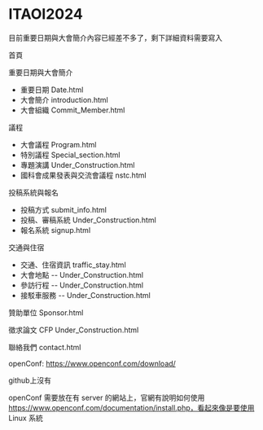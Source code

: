 # ITAOI2024

目前重要日期與大會簡介內容已經差不多了，剩下詳細資料需要寫入

首頁

重要日期與大會簡介

* 重要日期 Date.html  
* 大會簡介 introduction.html
* 大會組織 Commit_Member.html

議程

* 大會議程 Program.html
* 特別議程 Special_section.html
* 專題演講 Under_Construction.html
* 國科會成果發表與交流會議程 nstc.html

投稿系統與報名

* 投稿方式 submit_info.html
* 投稿、審稿系統 Under_Construction.html
* 報名系統 signup.html

交通與住宿

* 交通、住宿資訊  traffic_stay.html
* 大會地點 -- Under_Construction.html
* 參訪行程 -- Under_Construction.html
* 接駁車服務 -- Under_Construction.html

贊助單位 Sponsor.html

徵求論文 CFP Under_Construction.html

聯絡我們 contact.html



openConf: https://www.openconf.com/download/

github上沒有



openConf 需要放在有 server 的網站上，官網有說明如何使用 https://www.openconf.com/documentation/install.php，看起來像是要使用 Linux 系統